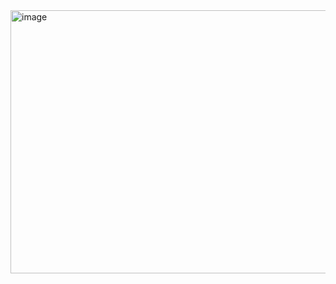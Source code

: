 <img width="879" height="421" alt="image" src="https://github.com/user-attachments/assets/407df504-4207-4ddc-86e9-80a7aa1def66" />
